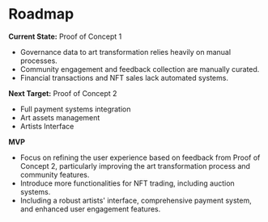 # Roadmap

**Current State:** Proof of Concept 1

* Governance data to art transformation relies heavily on manual processes.
* Community engagement and feedback collection are manually curated.
* Financial transactions and NFT sales lack automated systems.

**Next Target:** Proof of Concept 2

* Full payment systems integration
* Art assets management
* Artists Interface

**MVP**

* Focus on refining the user experience based on feedback from Proof of Concept 2, particularly improving the art transformation process and community features.
* Introduce more functionalities for NFT trading, including auction systems.
* Including a robust artists' interface, comprehensive payment system, and enhanced user engagement features.
